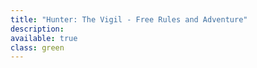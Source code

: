 ```yaml
---
title: "Hunter: The Vigil - Free Rules and Adventure"
description: 
available: true
class: green
---
```

